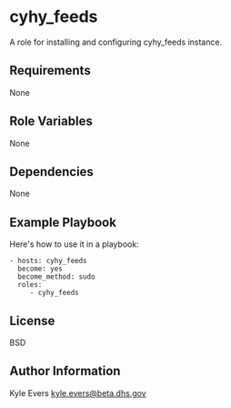 cyhy_feeds
=====

A role for installing and configuring cyhy_feeds instance.

Requirements
------------

None

Role Variables
--------------

None

Dependencies
------------

None

Example Playbook
----------------

Here's how to use it in a playbook:

    - hosts: cyhy_feeds
      become: yes
      become_method: sudo
      roles:
         - cyhy_feeds

License
-------

BSD

Author Information
------------------

Kyle Evers <kyle.evers@beta.dhs.gov>

